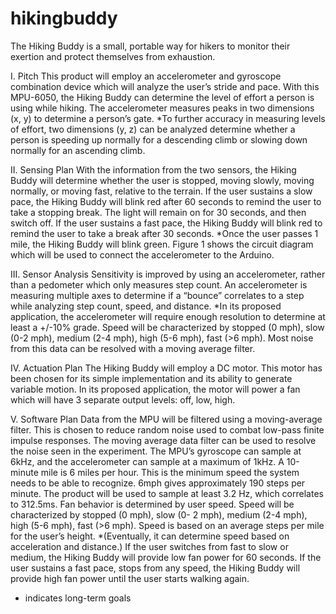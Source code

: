 # hikingbuddy

The Hiking Buddy is a small, portable way for hikers to monitor their exertion and protect themselves from exhaustion. 

I. Pitch
This product will employ an accelerometer and gyroscope combination device which will analyze the user’s stride and pace. 
With this MPU-6050, the Hiking Buddy can determine the level of effort a person is using while hiking. 
The accelerometer measures peaks in two dimensions (x, y) to determine a person’s gate.
*To further accuracy in measuring levels of effort, two dimensions (y, z) can be analyzed determine whether a person is speeding up 
normally for a descending climb or slowing down normally for an ascending climb.


II. Sensing Plan
With the information from the two sensors, the Hiking Buddy will determine whether the user is
stopped, moving slowly, moving normally, or moving fast, relative to the terrain. If the user sustains a
slow pace, the Hiking Buddy will blink red after 60 seconds to remind the user to take a stopping break.
The light will remain on for 30 seconds, and then switch off. If the user sustains a fast pace, the Hiking
Buddy will blink red to remind the user to take a break after 30 seconds. *Once the user passes 1 mile,
the Hiking Buddy will blink green. Figure 1 shows the circuit diagram which will be used to connect the
accelerometer to the Arduino.

III. Sensor Analysis
Sensitivity is improved by using an accelerometer, rather than a pedometer which only measures step
count. An accelerometer is measuring multiple axes to determine if a “bounce” correlates to a step
while analyzing step count, speed, and distance.
*In its proposed application, the accelerometer will require enough resolution to determine at least a
+/-10% grade. Speed will be characterized by stopped (0 mph), slow (0-2 mph), medium (2-4 mph), high
(5-6 mph), fast (>6 mph). Most noise from this data can be resolved with a moving average filter.

IV. Actuation Plan
The Hiking Buddy will employ a DC motor. This motor has been chosen for its simple
implementation and its ability to generate variable motion. In its proposed application, the motor
will power a fan which will have 3 separate output levels: off, low, high.

V. Software Plan
Data from the MPU will be filtered using a moving-average filter. This is chosen to reduce random
noise used to combat low-pass finite impulse responses. The moving average data filter can be used
to resolve the noise seen in the experiment.
The MPU’s gyroscope can sample at 6kHz, and the accelerometer can sample at a maximum of 1kHz.
A 10-minute mile is 6 miles per hour. This is the minimum speed the system needs to be able to
recognize. 6mph gives approximately 190 steps per minute. The product will be used to sample at
least 3.2 Hz, which correlates to 312.5ms.
Fan behavior is determined by user speed. Speed will be characterized by stopped (0 mph), slow (0-
2 mph), medium (2-4 mph), high (5-6 mph), fast (>6 mph). Speed is based on an average steps per
mile for the user’s height. *(Eventually, it can determine speed based on acceleration and distance.)
If the user switches from fast to slow or medium, the Hiking Buddy will provide low fan power for 60
seconds. If the user sustains a fast pace, stops from any speed, the Hiking Buddy will provide high
fan power until the user starts walking again.



* indicates long-term goals
